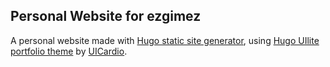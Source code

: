 ## Personal Website for ezgimez

A personal website made with [Hugo static site generator](https://gohugo.io/), using [Hugo UIlite portfolio theme](https://github.com/uicardiodev/hugo-uilite) by [UICardio](https://uicard.io/). 

